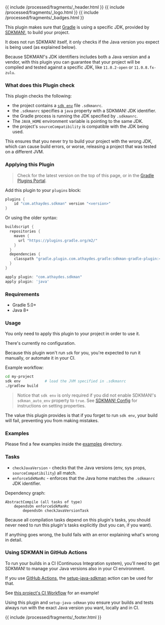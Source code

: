 {{ include /processed/fragments/_header.html }}
{{ include /processed/fragments/_logo.html }}
{{ include /processed/fragments/_badges.html }}

This plugin makes sure that [Gradle](https://gradle.org) is using a specific JDK, provided by [SDKMAN!](https://sdkman.io),
to build your project.

It does not run SDKMAN! itself, it only checks if the Java version you expect is being used (as explained below).

Because SDKMAN!'s JDK identifiers includes both a Java version and a vendor, with this plugin you can guarantee that
your project will be compiled and tested against a specific JDK, like `11.0.2-open` or `11.0.8.fx-zulu`.

### What does this Plugin check

This plugin checks the following:

* the project contains a [`sdk env`](https://sdkman.io/usage#env) file `.sdkmanrc`.
* the `.sdkmanrc` specifies a `java` property with a SDKMAN! JDK identifier.
* the Gradle process is running the JDK specified by `.sdkmanrc`.
* The `JAVA_HOME` environment variable is pointing to the same JDK.
* the project's `sourceCompatibility` is compatible with the JDK being used.

This ensures that you never try to build your project with the wrong JDK, which can cause build errors, or worse,
releasing a project that was tested on a different JVM.

### Applying this Plugin

> Check for the latest version on the top of this page, or in the
> [Gradle Plugins Portal](https://plugins.gradle.org/plugin/com.athaydes.sdkman).

Add this plugin to your `plugins` block:

```groovy
plugins {
    id "com.athaydes.sdkman" version "<version>"
}
```

Or using the older syntax:

```groovy
buildscript {
  repositories {
    maven {
      url "https://plugins.gradle.org/m2/"
    }
  }
  dependencies {
    classpath "gradle.plugin.com.athaydes.gradle:sdkman-gradle-plugin:<version>"
  }
}

apply plugin: "com.athaydes.sdkman"
apply plugin: 'java'
```

### Requirements

* Gradle 5.0+
* Java 8+

### Usage

You only need to apply this plugin to your project in order to use it.

There's currently no configuration.

Because this plugin won't run `sdk` for you, you're expected to run it manually, or automate it in your CI.

Example workflow:

```bash
cd my-project
sdk env           # load the JVM specified in .sdkmanrc
./gradlew build
```

> Notice that `sdk env` is only required if you did not enable SDKMAN!'s `sdkman_auto_env` property to `true`.
> See [SDKMAN! Config](https://sdkman.io/usage#config) for instructions on setting properties.

The value this plugin provides is that if you forget to run `sdk env`, your build will fail, preventing you from making
mistakes.

### Examples

Please find a few examples inside the [examples](https://github.com/renatoathaydes/sdkman-gradle-plugin/tree/master/examples) directory.

### Tasks

* `checkJavaVersion`  - checks that the Java versions (env, sys props, `sourceCompatibility`) all match.
* `enforceSdkManRc`   - enforces that the Java home matches the `.sdkmanrc` JDK identifier.

Dependency graph:

```
AbstractCompile (all tasks of type)
    dependsOn enforceSdkManRc
        dependsOn checkJavaVersionTask
```

Because all compilation tasks depend on this plugin's tasks, you should never need to run this plugin's tasks
explicitly (but you can, if you want).

If anything goes wrong, the build fails with an error explaining what's wrong in detail.

### Using SDKMAN in GitHub Actions

To run your builds in a CI (Continuous Integration system), you'll need to get SDKMAN! to manage
your Java versions also in your CI environment.

If you use [GitHub Actions](https://github.com/marketplace), 
the [setup-java-sdkman](https://github.com/marketplace/actions/setup-java-jdk-with-sdkman) action can be used for that.

See [this project's CI Workflow](https://github.com/renatoathaydes/sdkman-gradle-plugin/blob/master/.github/workflows/test.yml)
for an example!

Using this plugin and `setup-java-sdkman` you ensure your builds and tests always run with the exact Java version
you want, locally and in CI.

{{ include /processed/fragments/_footer.html }}